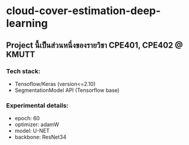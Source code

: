 # cloud-cover-estimation-deep-learning
## Project นี้เป็นส่วนหนึ่งของรายวิชา CPE401, CPE402 @ KMUTT
### Tech stack:
- Tensoflow/Keras (version<=2.10)
- SegmentationModel API (Tensorflow base)

### Experimental details:
- epoch: 60
- optimizer: adamW
- model: U-NET
- backbone: ResNet34
